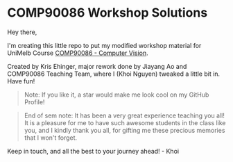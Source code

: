 # COMP90086 Workshop Solutions

Hey there,

I'm creating this little repo to put my modified workshop material for UniMelb Course [COMP90086 - Computer Vision](https://handbook.unimelb.edu.au/subjects/comp90086). 

Created by Kris Ehinger, major rework done by Jiayang Ao and COMP90086 Teaching Team, where I (Khoi Nguyen) tweaked a little bit in. Have fun!

> Note: If you like it, a star would make me look cool on my GitHub Profile!

> End of sem note: It has been a very great experience teaching you all! It is a pleasure for me to have such awesome students in the class like you, and I kindly thank you all, for gifting me these precious memories that I won't forget.

Keep in touch, and all the best to your journey ahead! - Khoi
